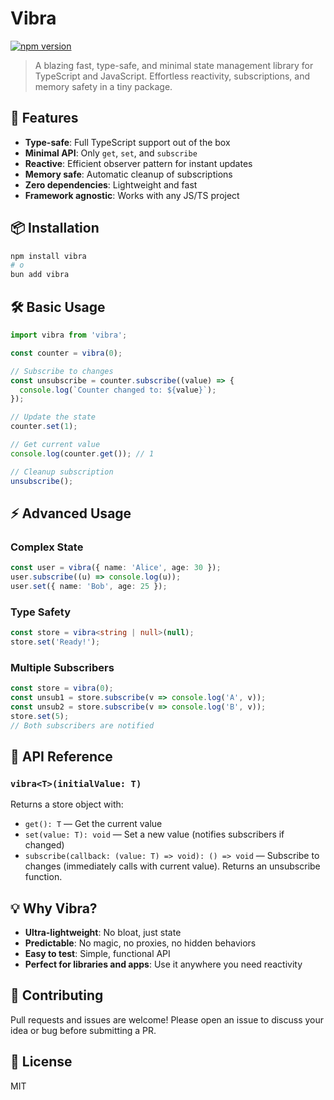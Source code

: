# Vibra

[![npm version](https://img.shields.io/npm/v/vibra.svg)](https://www.npmjs.com/package/vibra)

> A blazing fast, type-safe, and minimal state management library for TypeScript and JavaScript. Effortless reactivity, subscriptions, and memory safety in a tiny package.

## 🚀 Features
- **Type-safe**: Full TypeScript support out of the box
- **Minimal API**: Only `get`, `set`, and `subscribe`
- **Reactive**: Efficient observer pattern for instant updates
- **Memory safe**: Automatic cleanup of subscriptions
- **Zero dependencies**: Lightweight and fast
- **Framework agnostic**: Works with any JS/TS project

## 📦 Installation

```bash
npm install vibra
# o
bun add vibra
```

## 🛠️ Basic Usage

```typescript
import vibra from 'vibra';

const counter = vibra(0);

// Subscribe to changes
const unsubscribe = counter.subscribe((value) => {
  console.log(`Counter changed to: ${value}`);
});

// Update the state
counter.set(1);

// Get current value
console.log(counter.get()); // 1

// Cleanup subscription
unsubscribe();
```

## ⚡ Advanced Usage

### Complex State
```typescript
const user = vibra({ name: 'Alice', age: 30 });
user.subscribe((u) => console.log(u));
user.set({ name: 'Bob', age: 25 });
```

### Type Safety
```typescript
const store = vibra<string | null>(null);
store.set('Ready!');
```

### Multiple Subscribers
```typescript
const store = vibra(0);
const unsub1 = store.subscribe(v => console.log('A', v));
const unsub2 = store.subscribe(v => console.log('B', v));
store.set(5);
// Both subscribers are notified
```

## 🧩 API Reference

### `vibra<T>(initialValue: T)`
Returns a store object with:
- `get(): T` — Get the current value
- `set(value: T): void` — Set a new value (notifies subscribers if changed)
- `subscribe(callback: (value: T) => void): () => void` — Subscribe to changes (immediately calls with current value). Returns an unsubscribe function.

## 💡 Why Vibra?
- **Ultra-lightweight**: No bloat, just state
- **Predictable**: No magic, no proxies, no hidden behaviors
- **Easy to test**: Simple, functional API
- **Perfect for libraries and apps**: Use it anywhere you need reactivity

## 🤝 Contributing
Pull requests and issues are welcome! Please open an issue to discuss your idea or bug before submitting a PR.

## 📄 License
MIT
